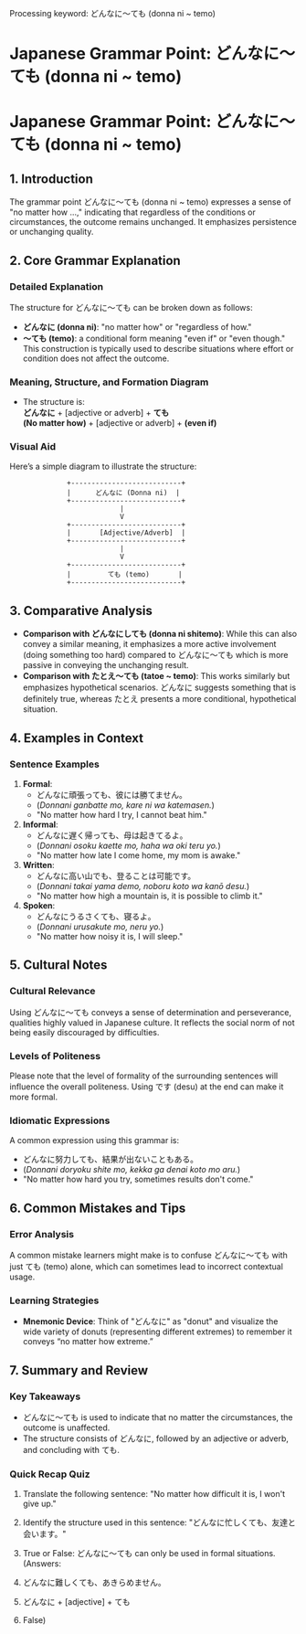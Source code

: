 Processing keyword: どんなに～ても (donna ni ~ temo)
# Japanese Grammar Point: どんなに～ても (donna ni ~ temo)
# Japanese Grammar Point: どんなに～ても (donna ni ~ temo)
## 1. Introduction
The grammar point どんなに～ても (donna ni ~ temo) expresses a sense of "no matter how ...," indicating that regardless of the conditions or circumstances, the outcome remains unchanged. It emphasizes persistence or unchanging quality.
## 2. Core Grammar Explanation
### Detailed Explanation
The structure for どんなに～ても can be broken down as follows:
- **どんなに (donna ni)**: "no matter how" or "regardless of how."
- **～ても (temo)**: a conditional form meaning "even if" or "even though."
This construction is typically used to describe situations where effort or condition does not affect the outcome.
### Meaning, Structure, and Formation Diagram
- The structure is:  
  **どんなに** + [adjective or adverb] + **ても**  
  **(No matter how)** + [adjective or adverb] + **(even if)**
### Visual Aid
Here’s a simple diagram to illustrate the structure:
```
              +---------------------------+
              |      どんなに (Donna ni)  |
              +---------------------------+
                           |
                           V
              +---------------------------+
              |       [Adjective/Adverb]  |
              +---------------------------+
                           |
                           V
              +---------------------------+
              |         ても (temo)       |
              +---------------------------+
```
## 3. Comparative Analysis
- **Comparison with どんなにしても (donna ni shitemo)**: While this can also convey a similar meaning, it emphasizes a more active involvement (doing something too hard) compared to どんなに～ても which is more passive in conveying the unchanging result.
- **Comparison with たとえ～ても (tatoe ~ temo)**: This works similarly but emphasizes hypothetical scenarios. どんなに suggests something that is definitely true, whereas たとえ presents a more conditional, hypothetical situation.
## 4. Examples in Context
### Sentence Examples
1. **Formal**: 
   - どんなに頑張っても、彼には勝てません。
   - (*Donnani ganbatte mo, kare ni wa katemasen.*)
   - "No matter how hard I try, I cannot beat him."
2. **Informal**: 
   - どんなに遅く帰っても、母は起きてるよ。
   - (*Donnani osoku kaette mo, haha wa oki teru yo.*)
   - "No matter how late I come home, my mom is awake."
3. **Written**:
   - どんなに高い山でも、登ることは可能です。
   - (*Donnani takai yama demo, noboru koto wa kanō desu.*)
   - "No matter how high a mountain is, it is possible to climb it."
4. **Spoken**:
   - どんなにうるさくても、寝るよ。
   - (*Donnani urusakute mo, neru yo.*)
   - "No matter how noisy it is, I will sleep."
## 5. Cultural Notes
### Cultural Relevance
Using どんなに～ても conveys a sense of determination and perseverance, qualities highly valued in Japanese culture. It reflects the social norm of not being easily discouraged by difficulties. 
### Levels of Politeness
Please note that the level of formality of the surrounding sentences will influence the overall politeness. Using です (desu) at the end can make it more formal.
### Idiomatic Expressions 
A common expression using this grammar is:
- どんなに努力しても、結果が出ないこともある。
- (*Donnani doryoku shite mo, kekka ga denai koto mo aru.*)
- "No matter how hard you try, sometimes results don't come."
## 6. Common Mistakes and Tips
### Error Analysis 
A common mistake learners might make is to confuse どんなに～ても with just ても (temo) alone, which can sometimes lead to incorrect contextual usage.
### Learning Strategies
- **Mnemonic Device**: Think of "どんなに" as "donut" and visualize the wide variety of donuts (representing different extremes) to remember it conveys “no matter how extreme.” 
## 7. Summary and Review
### Key Takeaways
- どんなに～ても is used to indicate that no matter the circumstances, the outcome is unaffected.
- The structure consists of どんなに, followed by an adjective or adverb, and concluding with ても.
### Quick Recap Quiz
1. Translate the following sentence: "No matter how difficult it is, I won't give up."
   
2. Identify the structure used in this sentence: "どんなに忙しくても、友達と会います。" 
  
3. True or False: どんなに～ても can only be used in formal situations.
(Answers:
1. どんなに難しくても、あきらめません。
2. どんなに + [adjective] + ても
3. False)
